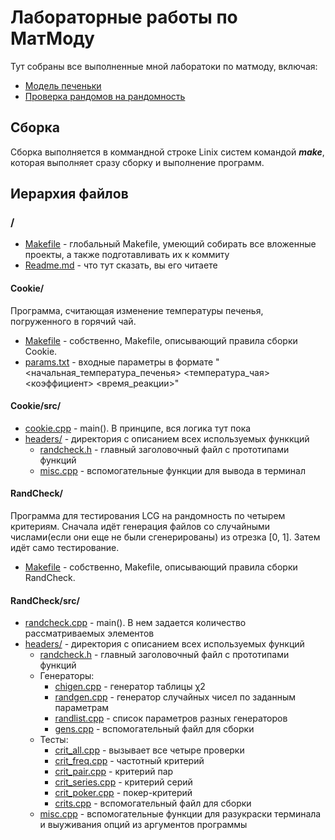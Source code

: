 # Лабораторные работы по МатМоду

Тут собраны все выполненные мной лаборатоки по матмоду, включая:
* [Модель печеньки]()
* [Проверка рандомов на рандомность]()

## Сборка

Сборка выполняется в коммандной строке Linix систем командой ***make***, которая выполняет сразу сборку и выполнение программ.

## Иерархия файлов

### /

* [Makefile](Makefile) - глобальный Makefile, умеющий собирать все вложенные проекты, а также подготавливать их к коммиту
* [Readme.md](Readme.md) - что тут сказать, вы его читаете

#### Cookie/

Программа, считающая изменение температуры печенья, погруженного в горячий чай.

* [Makefile](Cookie/Makefile) - собственно, Makefile, описывающий правила сборки Cookie.
* [params.txt](Cookie/params.txt) - входные параметры в формате "<начальная_температура_печенья> <температура_чая> <коэффициент> <время_реакции>"

#### Cookie/src/

* [cookie.cpp](Cookie/src/cookie.cpp) - main(). В принципе, вся логика тут пока
* [headers/](Cookie/src/headers/) - директория с описанием всех используемых функкций
  * [randcheck.h](Cookie/src/headers/cookie.h) - главный заголовочный файл с прототипами функций
  * [misc.cpp](Cookie/src/headers/misc.cpp) - вспомогательные функции для вывода в терминал


#### RandCheck/

Программа для тестирования LCG на рандомность по четырем критериям. 
Сначала идёт генерация файлов со случайными числами(если они еще не были сгенерированы) из отрезка [0, 1].
Затем идёт само тестирование.

* [Makefile](RandCheck/Makefile) - собственно, Makefile, описывающий правила сборки RandCheck.

#### RandCheck/src/

* [randcheck.cpp](RandCheck/src/randcheck.cpp) - main(). В нем задается количество рассматриваемых элементов
* [headers/](RandCheck/src/headers/) - директория с описанием всех используемых функций
  * [randcheck.h](RandCheck/src/headers/randcheck.h) - главный заголовочный файл с прототипами функций
  * Генераторы:
    * [chigen.cpp](RandCheck/src/headers/chigen.cpp) - генератор таблицы  χ2
    * [randgen.cpp](RandCheck/src/headers/randgen.cpp) - генератор случайных чисел по заданным параметрам
    * [randlist.cpp](RandCheck/src/headers/randlist.cpp) - список параметров разных генераторов
    * [gens.cpp](RandCheck/src/headers/gens.cpp) - вспомогательный файл для сборки
  * Тесты:
    * [crit_all.cpp](RandCheck/src/headers/crit_all.cpp) - вызывает все четыре проверки
    * [crit_freq.cpp](RandCheck/src/headers/crit_freq.cpp) - частотный критерий
    * [crit_pair.cpp](RandCheck/src/headers/crit_pair.cpp) - критерий пар
    * [crit_series.cpp](RandCheck/src/headers/crit_series.cpp) - критерий серий
    * [crit_poker.cpp](RandCheck/src/headers/crit_poker.cpp) - покер-критерий
    * [crits.cpp](RandCheck/src/headers/crits.cpp) - вспомогательный файл для сборки
  * [misc.cpp](RandCheck/src/headers/misc.cpp) - вспомогательные функции для разукраски терминала и выуживания опций из аргументов программы
